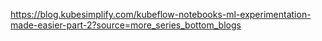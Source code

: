 
https://blog.kubesimplify.com/kubeflow-notebooks-ml-experimentation-made-easier-part-2?source=more_series_bottom_blogs

